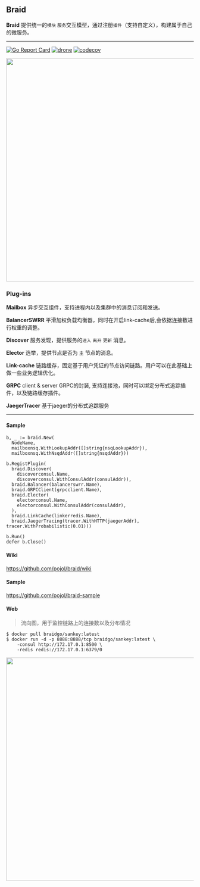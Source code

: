 ## Braid
**Braid** 提供统一的`模块` `服务`交互模型，通过注册`插件`（支持自定义），构建属于自己的微服务。

---

[![Go Report Card](https://goreportcard.com/badge/github.com/pojol/braid)](https://goreportcard.com/report/github.com/pojol/braid)
[![drone](http://123.207.198.57:8001/api/badges/pojol/braid/status.svg?branch=develop)](dev)
[![codecov](https://codecov.io/gh/pojol/braid/branch/master/graph/badge.svg)](https://codecov.io/gh/pojol/braid)

<img src="https://i.postimg.cc/B6b6CMjM/image.png" width="600">


### Plug-ins
**Mailbox** 异步交互组件，支持进程内以及集群中的消息订阅和发送。

**BalancerSWRR** 平滑加权负载均衡器，同时在开启link-cache后,会依据连接数进行权重的调整。

**Discover** 服务发现，提供服务的`进入` `离开` `更新` 消息。

**Elector** 选举，提供节点是否为 `主` 节点的消息。

**Link-cache** 链路缓存，固定基于用户凭证的节点访问链路。用户可以在此基础上做一些业务逻辑优化。

**GRPC** client & server GRPC的封装, 支持连接池，同时可以绑定分布式追踪插件，以及链路缓存插件。

**JaegerTracer** 基于jaeger的分布式追踪服务

---

#### Sample
```golang
b, _ := braid.New(
  NodeName,
  mailboxnsq.WithLookupAddr([]string{nsqLookupAddr}),
  mailboxnsq.WithNsqdAddr([]string{nsqdAddr}))

b.RegistPlugin(
  braid.Discover(
    discoverconsul.Name,
    discoverconsul.WithConsulAddr(consulAddr)),
  braid.Balancer(balancerswrr.Name),
  braid.GRPCClient(grpcclient.Name),
  braid.Elector(
    electorconsul.Name,
    electorconsul.WithConsulAddr(consulAddr),
  ),
  braid.LinkCache(linkerredis.Name),
  braid.JaegerTracing(tracer.WithHTTP(jaegerAddr), tracer.WithProbabilistic(0.01)))

b.Run()
defer b.Close()
```

#### Wiki
https://github.com/pojol/braid/wiki

#### Sample
https://github.com/pojol/braid-sample

#### Web
> 流向图，用于监控链路上的连接数以及分布情况
```shell
$ docker pull braidgo/sankey:latest
$ docker run -d -p 8888:8888/tcp braidgo/sankey:latest \
    -consul http://172.17.0.1:8500 \
    -redis redis://172.17.0.1:6379/0
```
<img src="https://i.postimg.cc/sX0xHZmF/image.png" width="600">

